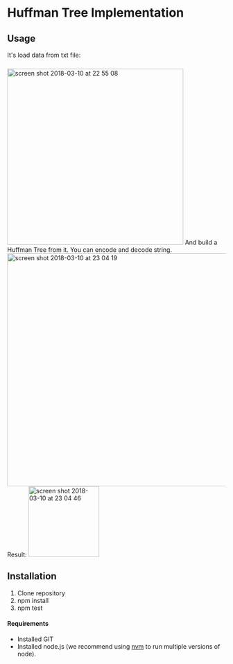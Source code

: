 # Huffman Tree Implementation
## Usage
It's load data from txt file:
###
<img width="406" alt="screen shot 2018-03-10 at 22 55 08" src="https://user-images.githubusercontent.com/5406599/37247089-3cd14768-24b6-11e8-8e54-1ca8083f55e6.png">
And build a Huffman Tree from it. You can encode and decode string.

<img width="537" alt="screen shot 2018-03-10 at 23 04 19" src="https://user-images.githubusercontent.com/5406599/37247168-9cbb0fa0-24b7-11e8-98f4-088929a82e42.png">
Result:
<img width="163" alt="screen shot 2018-03-10 at 23 04 46" src="https://user-images.githubusercontent.com/5406599/37247172-aaf650e8-24b7-11e8-87d7-6d847d3d5084.png">

## Installation
1) Clone repository
2) npm install
3) npm test


#### Requirements
- Installed GIT
- Installed node.js (we recommend using [nvm](https://github.com/creationix/nvm) to run multiple versions of node).
